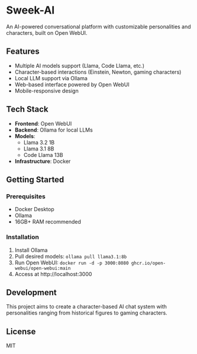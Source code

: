 # Sweek-AI

An AI-powered conversational platform with customizable personalities and characters, built on Open WebUI.

## Features

- Multiple AI models support (Llama, Code Llama, etc.)
- Character-based interactions (Einstein, Newton, gaming characters)
- Local LLM support via Ollama
- Web-based interface powered by Open WebUI
- Mobile-responsive design

## Tech Stack

- **Frontend**: Open WebUI
- **Backend**: Ollama for local LLMs
- **Models**: 
  - Llama 3.2 1B
  - Llama 3.1 8B
  - Code Llama 13B
- **Infrastructure**: Docker

## Getting Started

### Prerequisites

- Docker Desktop
- Ollama
- 16GB+ RAM recommended

### Installation

1. Install Ollama
2. Pull desired models: `ollama pull llama3.1:8b`
3. Run Open WebUI: `docker run -d -p 3000:8080 ghcr.io/open-webui/open-webui:main`
4. Access at http://localhost:3000

## Development

This project aims to create a character-based AI chat system with personalities ranging from historical figures to gaming characters.

## License

MIT
